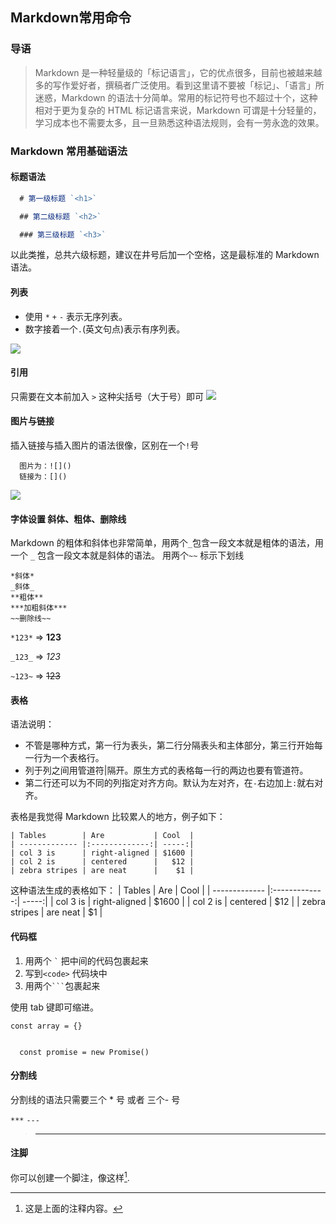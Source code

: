 ## Markdown常用命令

### 导语

> Markdown 是一种轻量级的「标记语言」，它的优点很多，目前也被越来越多的写作爱好者，撰稿者广泛使用。看到这里请不要被「标记」、「语言」所迷惑，Markdown 的语法十分简单。常用的标记符号也不超过十个，这种相对于更为复杂的 HTML 标记语言来说，Markdown 可谓是十分轻量的，学习成本也不需要太多，且一旦熟悉这种语法规则，会有一劳永逸的效果。

### Markdown 常用基础语法

#### 标题语法

```javascript
  # 第一级标题 `<h1>`

  ## 第二级标题 `<h2>`

  ### 第三级标题 `<h3>`
```

以此类推，总共六级标题，建议在井号后加一个空格，这是最标准的 Markdown 语法。

#### 列表

* 使用 `*` `+` `-` 表示无序列表。
* 数字接着一个`.`(英文句点)表示有序列表。

![](http://ww4.sinaimg.cn/large/6aee7dbbgw1effew5aftij20d80bz3yw.jpg)

#### 引用

只需要在文本前加入 `>` 这种尖括号（大于号）即可
![](http://ww3.sinaimg.cn/large/6aee7dbbgw1effezhonxlj20e009c3yu.jpg)

#### 图片与链接

插入链接与插入图片的语法很像，区别在一个`!`号

```
  图片为：![]()
  链接为：[]()
```

![](http://ww2.sinaimg.cn/large/6aee7dbbgw1efffa67voyj20ix0ctq3n.jpg)

#### 字体设置 斜体、粗体、删除线

Markdown 的粗体和斜体也非常简单，用两个`_`包含一段文本就是粗体的语法，用一个 `_` 包含一段文本就是斜体的语法。 用两个`~~` 标示下划线

```
*斜体* 
_斜体_
**粗体**
***加粗斜体***
~~删除线~~
```

`*123*` => **123**

`_123_` => _123_

`~123~` => ~~123~~

#### 表格

语法说明：

* 不管是哪种方式，第一行为表头，第二行分隔表头和主体部分，第三行开始每一行为一个表格行。
* 列于列之间用管道符|隔开。原生方式的表格每一行的两边也要有管道符。
* 第二行还可以为不同的列指定对齐方向。默认为左对齐，在`-`右边加上`:`就右对齐。

表格是我觉得 Markdown 比较累人的地方，例子如下：

```
| Tables        | Are           | Cool  |
| ------------- |:-------------:| -----:|
| col 3 is      | right-aligned | $1600 |
| col 2 is      | centered      |   $12 |
| zebra stripes | are neat      |    $1 |
```

这种语法生成的表格如下：
| Tables | Are | Cool |
| ------------- |:-------------:| -----:|
| col 3 is | right-aligned | $1600 |
| col 2 is      | centered      |   $12 |
| zebra stripes | are neat | \$1 |

#### 代码框

1. 用两个 <code>\`</code> 把中间的代码包裹起来
2. 写到`<code>` 代码块中
3. 用两个<code>```</code>包裹起来

 使用 tab 键即可缩进。


`const array = {}`

<code>
  const promise = new Promise()
</code>


#### 分割线

分割线的语法只需要三个 \* 号 或者 三个\- 号

`***` `---`
> ***

#### 注脚
你可以创建一个脚注，像这样[^1].

[^1]: 这是上面的注释内容。


